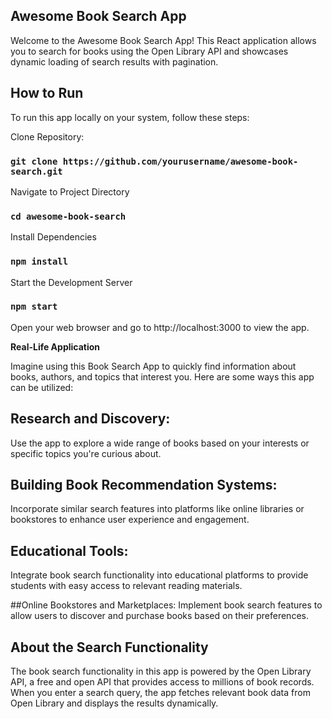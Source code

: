 ## Awesome Book Search App

Welcome to the Awesome Book Search App! This React application allows you to search for books using the Open Library API and showcases dynamic loading of search results with pagination.

## How to Run

To run this app locally on your system, follow these steps:

Clone Repository:
### `git clone https://github.com/yourusername/awesome-book-search.git`

Navigate to Project Directory
### `cd awesome-book-search`

Install Dependencies
### `npm install`

Start the Development Server
### `npm start`

Open your web browser and go to http://localhost:3000 to view the app.

**Real-Life Application**

Imagine using this Book Search App to quickly find information about books, authors, and topics that interest you. Here are some ways this app can be utilized:

## Research and Discovery:
Use the app to explore a wide range of books based on your interests or specific topics you're curious about.

## Building Book Recommendation Systems:
Incorporate similar search features into platforms like online libraries or bookstores to enhance user experience and engagement.

## Educational Tools:
Integrate book search functionality into educational platforms to provide students with easy access to relevant reading materials.

##Online Bookstores and Marketplaces:
Implement book search features to allow users to discover and purchase books based on their preferences.

## About the Search Functionality

The book search functionality in this app is powered by the Open Library API, a free and open API that provides access to millions of book records. When you enter a search query, the app fetches relevant book data from Open Library and displays the results dynamically.
